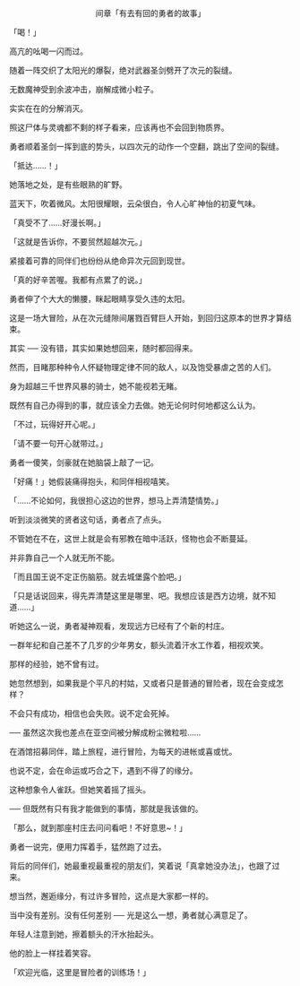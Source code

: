 <p align="center">间章「有去有回的勇者的故事」</p>

「喝！」

高亢的吆喝一闪而过。

随着一阵交织了太阳光的爆裂，绝对武器圣剑劈开了次元的裂缝。

无数魔神受到余波冲击，崩解成微小粒子。

实实在在的分解消灭。

照这尸体与灵魂都不剩的样子看来，应该再也不会回到物质界。

勇者顺着圣剑一挥到底的势头，以四次元的动作一个空翻，跳出了空间的裂缝。

「抵达……！」

她落地之处，是有些眼熟的旷野。

蓝天下，吹着微风。太阳很耀眼，云朵很白，令人心旷神怡的初夏气味。

「真受不了……好漫长啊。」

「这就是告诉你，不要贸然超越次元。」

紧接着可靠的同伴们也纷纷从绝命异次元回到现世。

「真的好辛苦喔。我都有点累了的说。」

勇者伸了个大大的懒腰，眯起眼睛享受久违的太阳。

这是一场大冒险，从在次元缝隙间屠戮百臂巨人开始，到回归这原本的世界才算结束。

其实 ── 没有错，其实如果她想回来，随时都回得来。

然而，目睹那种种令人怀疑物理定律不同的敌人，以及饱受暴虐之苦的人们。

身为超越三千世界风暴的骑士，她不能视若无睹。

既然有自己办得到的事，就应该全力去做。她无论何时何地都这么认为。

「不过，玩得好开心呢。」

「请不要一句开心就带过。」

勇者一傻笑，剑豪就在她脑袋上敲了一记。

「好痛！」她假装痛得抱头，和同伴相视嘻笑。

「……不论如何，我很担心这边的世界，想马上弄清楚情势。」

听到淡淡微笑的贤者这句话，勇者点了点头。

不管她在不在，这世上就是会有邪教在暗中活跃，怪物也会不断蔓延。

并非靠自己一个人就无所不能。

「而且国王说不定正伤脑筋。就去城堡露个脸吧。」

「只是话说回来，得先弄清楚这里是哪里、吧。我想应该是西方边境，就不知道……」

听她这么一说，勇者凝神观看，发现远方已经有了个新的村庄。

一群年纪和自己差不了几岁的少年男女，额头流着汗水工作着，相视欢笑。

那样的经验，她不曾有过。

她忽然想到，如果我是个平凡的村姑，又或者只是普通的冒险者，现在会变成怎样？

不会只有成功，相信也会失败。说不定会死掉。

── 虽然这次我也差点在亚空间被分解成粉尘微粒啦……

在酒馆招募同伴，踏上旅程，进行冒险，为每天的进帐或喜或忧。

也说不定，会在命运或巧合之下，遇到不得了的缘分。

这种想象令人雀跃。但她笑着摇了摇头。

── 但既然有只有我才能做到的事情，那就是我该做的。

「那么，就到那座村庄去问问看吧！不好意思~！」

勇者一说完，便用力挥着手，猛然跑了过去。

背后的同伴们，她最重视最重视的朋友们，笑着说「真拿她没办法」，也跟了过来。

想当然，邂逅缘分，有过许多冒险，这点是大家都一样的。

当中没有差别。没有任何差别 ── 光是这么一想，勇者就心满意足了。

年轻人注意到她，擦着额头的汗水抬起头。

他的脸上一样挂着笑容。

「欢迎光临，这里是冒险者的训练场！」

